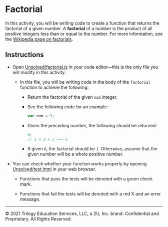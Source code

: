# Factorial

In this activity, you will be writing code to create a function that returns the factorial of a given number. A **factorial** of a number is the product of all positive integers less than or equal to the number. For more information, see the [Wikipedia page on factorials](https://en.wikipedia.org/wiki/Factorial).

## Instructions

* Open [Unsolved/factorial.js](Unsolved/factorial.js) in your code editor&mdash;this is the only file you will modify in this activity.

  * In this file, you will be writing code in the body of the `factorial` function to achieve the following:

    * Return the factorial of the given `num` integer.

    * See the following code for an example:

      ```js
      var num = 3;
      ```

    * Given the preceding number, the following should be returned:

      ```js
      6;
      // 1 x 2 x 3 === 6
      ```

    * If given `0`, the factorial should be `1`. Otherwise, assume that the given number will be a whole positive number.

* You can check whether your function works properly by opening [Unsolved/test.html](Unsolved/test.html) in your web browser.

  * Functions that pass the tests will be denoted with a green check mark.

  * Functions that fail the tests will be denoted with a red X and an error message.

- - -

© 2021 Trilogy Education Services, LLC, a 2U, Inc. brand. Confidential and Proprietary. All Rights Reserved.
